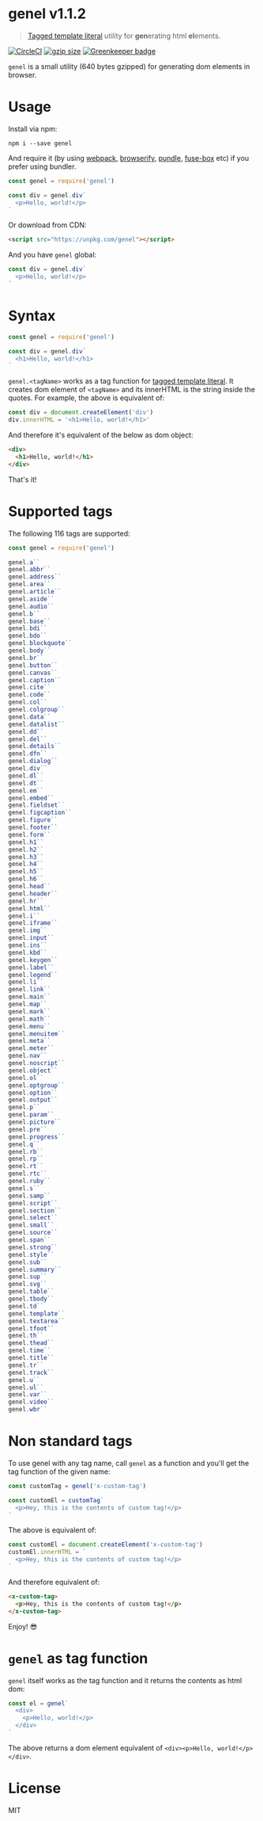 # genel v1.1.2

> [Tagged template literal][tagged-template-literal] utility for **gen**erating html **el**ements.

[![CircleCI](https://circleci.com/gh/capsidjs/genel.svg?style=svg)](https://circleci.com/gh/capsidjs/genel)
[![gzip size](https://img.badgesize.io/capsidjs/genel/master/dist.js.svg?compression=gzip)](https://github.com/capsidjs/genel/blob/master/dist.js)
[![Greenkeeper badge](https://badges.greenkeeper.io/capsidjs/genel.svg)](https://greenkeeper.io/)

`genel` is a small utility (640 bytes gzipped) for generating dom elements in browser.

# Usage

Install via npm:

    npm i --save genel

And require it (by using [webpack][], [browserify][], [pundle][], [fuse-box][] etc) if you prefer using bundler.

```js
const genel = require('genel')

const div = genel.div`
  <p>Hello, world!</p>
`
```

Or download from CDN:

```html　
<script src="https://unpkg.com/genel"></script>
```

And you have `genel` global:

```js
const div = genel.div`
  <p>Hello, world!</p>
`
```

# Syntax

```js
const genel = require('genel')

const div = genel.div`
  <h1>Hello, world!</h1>
`
```

`genel.<tagName>` works as a tag function for [tagged template literal][tagged-template-literal]. It creates dom element of `<tagName>` and its innerHTML is the string inside the quotes. For example, the above is equivalent of:

```js
const div = document.createElement('div')
div.innerHTML = '<h1>Hello, world!</h1>'
```

And therefore it's equivalent of the below as dom object:

```html
<div>
  <h1>Hello, world!</h1>
</div>
```

That's it!

# Supported tags

The following 116 tags are supported:

```js
const genel = require('genel')

genel.a``
genel.abbr``
genel.address``
genel.area``
genel.article``
genel.aside``
genel.audio``
genel.b``
genel.base``
genel.bdi``
genel.bdo``
genel.blockquote``
genel.body``
genel.br``
genel.button``
genel.canvas``
genel.caption``
genel.cite``
genel.code``
genel.col``
genel.colgroup``
genel.data``
genel.datalist``
genel.dd``
genel.del``
genel.details``
genel.dfn``
genel.dialog``
genel.div``
genel.dl``
genel.dt``
genel.em``
genel.embed``
genel.fieldset``
genel.figcaption``
genel.figure``
genel.footer``
genel.form``
genel.h1``
genel.h2``
genel.h3``
genel.h4``
genel.h5``
genel.h6``
genel.head``
genel.header``
genel.hr``
genel.html``
genel.i``
genel.iframe``
genel.img``
genel.input``
genel.ins``
genel.kbd``
genel.keygen``
genel.label``
genel.legend``
genel.li``
genel.link``
genel.main``
genel.map``
genel.mark``
genel.math``
genel.menu``
genel.menuitem``
genel.meta``
genel.meter``
genel.nav``
genel.noscript``
genel.object``
genel.ol``
genel.optgroup``
genel.option``
genel.output``
genel.p``
genel.param``
genel.picture``
genel.pre``
genel.progress``
genel.q``
genel.rb``
genel.rp``
genel.rt``
genel.rtc``
genel.ruby``
genel.s``
genel.samp``
genel.script``
genel.section``
genel.select``
genel.small``
genel.source``
genel.span``
genel.strong``
genel.style``
genel.sub``
genel.summary``
genel.sup``
genel.svg``
genel.table``
genel.tbody``
genel.td``
genel.template``
genel.textarea``
genel.tfoot``
genel.th``
genel.thead``
genel.time``
genel.title``
genel.tr``
genel.track``
genel.u``
genel.ul``
genel.var``
genel.video``
genel.wbr``
```

# Non standard tags

To use genel with any tag name, call `genel` as a function and you'll get the tag function of the given name:

```js
const customTag = genel('x-custom-tag')

const customEl = customTag`
  <p>Hey, this is the contents of custom tag!</p>
`
```

The above is equivalent of:

```js
const customEl = document.createElement('x-custom-tag')
customEl.innerHTML = `
  <p>Hey, this is the contents of custom tag!</p>
`
```

And therefore equivalent of:

```html
<x-custom-tag>
  <p>Hey, this is the contents of custom tag!</p>
</x-custom-tag>
```

Enjoy! :sunglasses:

# `genel` as tag function

`genel` itself works as the tag function and it returns the contents as html dom:

```js
const el = genel`
  <div>
    <p>Hello, world!</p>
  </div>
`
```

The above returns a dom element equivalent of `<div><p>Hello, world!</p></div>`.

# License

MIT

[webpack]: https://webpack.js.org/
[browserify]: http://browserify.org/
[pundle]: https://github.com/steelbrain/pundle
[fuse-box]: https://github.com/fuse-box/fuse-box
[tagged-template-literal]: https://developer.mozilla.org/en-US/docs/Web/JavaScript/Reference/Template_literals#Tagged_template_literals
